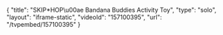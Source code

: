 {
    "title": "SKIP*HOP\u00ae Bandana Buddies Activity Toy",
    "type": "solo",
    "layout": "iframe-static",
    "videoId": "157100395",
    "url": "\/tvpembed\/157100395"
}